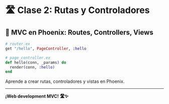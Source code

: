 # 🛣️ Clase 2: Rutas y Controladores

## 🎯 MVC en Phoenix: Routes, Controllers, Views

```elixir
# router.ex
get "/hello", PageController, :hello

# page_controller.ex
def hello(conn, _params) do
  render(conn, :hello)
end
```

Aprende a crear rutas, controladores y vistas en Phoenix.

---

**¡Web development MVC! 🛣️✨**

